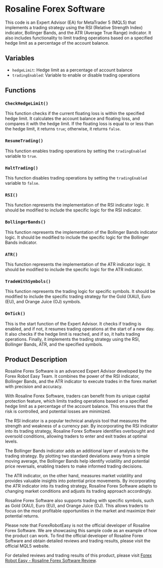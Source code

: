 # Rosaline Forex Software

This code is an Expert Advisor (EA) for MetaTrader 5 (MQL5) that implements a trading strategy using the RSI (Relative Strength Index) indicator, Bollinger Bands, and the ATR (Average True Range) indicator. It also includes functionality to limit trading operations based on a specified hedge limit as a percentage of the account balance.

## Variables
- `hedgeLimit`: Hedge limit as a percentage of account balance
- `tradingEnabled`: Variable to enable or disable trading operations

## Functions

### `CheckHedgeLimit()`
This function checks if the current floating loss is within the specified hedge limit. It calculates the account balance and floating loss, and compares it with the hedge limit. If the floating loss is equal to or less than the hedge limit, it returns `true`; otherwise, it returns `false`.

### `ResumeTrading()`
This function enables trading operations by setting the `tradingEnabled` variable to `true`.

### `HaltTrading()`
This function disables trading operations by setting the `tradingEnabled` variable to `false`.

### `RSI()`
This function represents the implementation of the RSI indicator logic. It should be modified to include the specific logic for the RSI indicator.

### `BollingerBands()`
This function represents the implementation of the Bollinger Bands indicator logic. It should be modified to include the specific logic for the Bollinger Bands indicator.

### `ATR()`
This function represents the implementation of the ATR indicator logic. It should be modified to include the specific logic for the ATR indicator.

### `TradeWithSymbols()`
This function represents the trading logic for specific symbols. It should be modified to include the specific trading strategy for the Gold (XAU), Euro (EU), and Orange Juice (OJ) symbols.

### `OnTick()`
This is the start function of the Expert Advisor. It checks if trading is enabled, and if not, it resumes trading operations at the start of a new day. It also checks if the hedge limit is reached, and if so, it halts trading operations. Finally, it implements the trading strategy using the RSI, Bollinger Bands, ATR, and the specified symbols.

## Product Description
Rosaline Forex Software is an advanced Expert Advisor developed by the Forex Robot Easy Team. It combines the power of the RSI indicator, Bollinger Bands, and the ATR indicator to execute trades in the forex market with precision and accuracy.

With Rosaline Forex Software, traders can benefit from its unique capital protection feature, which limits trading operations based on a specified hedge limit as a percentage of the account balance. This ensures that the risk is controlled, and potential losses are minimized.

The RSI indicator is a popular technical analysis tool that measures the strength and weakness of a currency pair. By incorporating the RSI indicator into its trading strategy, Rosaline Forex Software identifies overbought and oversold conditions, allowing traders to enter and exit trades at optimal levels.

The Bollinger Bands indicator adds an additional layer of analysis to the trading strategy. By plotting two standard deviations away from a simple moving average, the Bollinger Bands help identify volatility and potential price reversals, enabling traders to make informed trading decisions.

The ATR indicator, on the other hand, measures market volatility and provides valuable insights into potential price movements. By incorporating the ATR indicator into its trading strategy, Rosaline Forex Software adapts to changing market conditions and adjusts its trading approach accordingly.

Rosaline Forex Software also supports trading with specific symbols, such as Gold (XAU), Euro (EU), and Orange Juice (OJ). This allows traders to focus on the most profitable opportunities in the market and maximize their potential returns.

Please note that ForexRobotEasy is not the official developer of Rosaline Forex Software. We are showcasing this sample code as an example of how the product can work. To find the official developer of Rosaline Forex Software and obtain detailed reviews and trading results, please visit the official MQL5 website.

For detailed reviews and trading results of this product, please visit [Forex Robot Easy - Rosaline Forex Software Review](https://forexroboteasy.com/forex-robot-review/rosaline-forex-software-review-capital-protection-with-rsi-strategy/).
